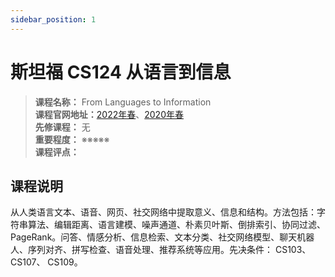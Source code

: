 ```yaml
---
sidebar_position: 1
---
```


# 斯坦福 CS124 从语言到信息





>**课程名称：** From Languages to Information     
**课程官网地址：**[2022年春](https://cal-cs288.github.io/sp22/)、[2020年春](https://cal-cs288.github.io/sp20/)  
**先修课程：** 无  
**重要程度：** ※※※※※  
**课程评点：** 

## 课程说明
从人类语言文本、语音、网页、社交网络中提取意义、信息和结构。方法包括：字符串算法、编辑距离、语言建模、噪声通道、朴素贝叶斯、倒排索引、协同过滤、PageRank。问答、情感分析、信息检索、文本分类、社交网络模型、聊天机器人、序列对齐、拼写检查、语音处理、推荐系统等应用。先决条件： CS103、 CS107、 CS109。

<Comment></Comment>
